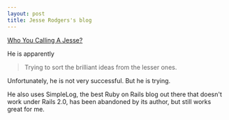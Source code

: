 ```yaml
---
layout: post
title: Jesse Rodgers's blog
---
```



<a href="http://whoyoucallingajesse.com/" title="Who You Calling A Jesse?">Who You Calling A Jesse?</a>

He is apparently

<blockquote>

Trying to sort the brilliant ideas from the lesser ones.

</blockquote>

Unfortunately, he is not very successful. But he is trying.

He also uses SimpleLog, the best Ruby on Rails blog out there that doesn't work under Rails 2.0, has been abandoned by its author, but still works great for me.
